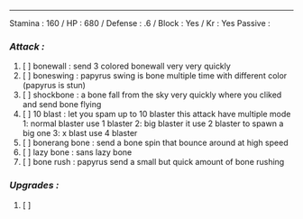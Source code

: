 __________________________________________________________________________
Stamina : 160 / HP : 680 / Defense : .6 / Block : Yes / Kr : Yes
Passive :
### ***Attack :***
1. [ ] bonewall : send 3 colored bonewall very very quickly
2. [ ] boneswing : papyrus swing is bone multiple time with different color (papyrus is stun)
3. [ ] shockbone : a bone fall from the sky very quickly where you cliked and send bone flying
4. [ ] 10 blast : let you spam up to 10 blaster this attack have multiple mode 
	    1: normal blaster use 1 blaster 
	    2: big blaster it use 2 blaster to spawn a big one 
	    3: x blast use 4 blaster
5. [ ] bonerang bone : send a bone spin that bounce around at high speed
6. [ ] lazy bone : sans lazy bone
7. [ ] bone rush : papyrus send a small but quick amount of bone rushing
### ***Upgrades :***
1. [ ] 